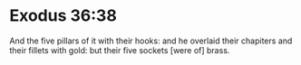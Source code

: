 # Exodus 36:38

And the five pillars of it with their hooks: and he overlaid their chapiters and their fillets with gold: but their five sockets [were of] brass.